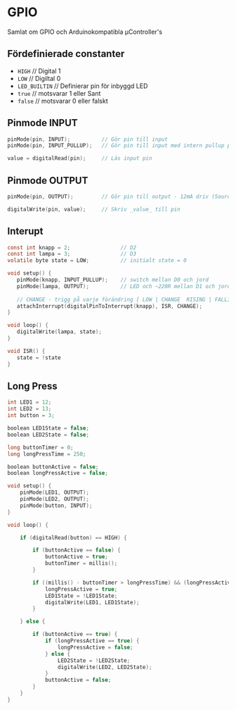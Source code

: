 # GPIO
Samlat om GPIO och Arduinokompatibla µController's

## Fördefinierade constanter
* ```HIGH```                  // Digital 1
* ```LOW```                   // Digiltal 0
* ```LED_BUILTIN```           // Definierar pin för inbyggd LED
* ```true```                  // motsvarar 1 eller Sant
* ```false```                 // motsvarar 0 eller falskt

## Pinmode INPUT
```c
pinMode(pin, INPUT);          // Gör pin till input
pinMode(pin, INPUT_PULLUP);   // Gör pin till input med intern pullup på 10k 

value = digitalRead(pin);     // Läs input pin
```

## Pinmode OUTPUT
```c
pinMode(pin, OUTPUT);         // Gör pin till output - 12mA driv (Source) ~20mA jord (Sink)

digitalWrite(pin, value);     // Skriv _value_ till pin
```

## Interupt
```c
const int knapp = 2;                // D2
const int lampa = 3;                // D3
volatile byte state = LOW;          // initialt state = 0

void setup() {
   pinMode(knapp, INPUT_PULLUP);    // switch mellan D0 och jord
   pinMode(lampa, OUTPUT);          // LED och ~220R mellan D1 och jord
   
   // CHANGE - trigg på varje förändring [ LOW | CHANGE  RISING | FALLING | HIGH ]
   attachInterrupt(digitalPinToInterrupt(knapp), ISR, CHANGE);
}

void loop() {
   digitalWrite(lampa, state);
}

void ISR() {
   state = !state
}
```

## Long Press
```c
int LED1 = 12;
int LED2 = 13;
int button = 3;

boolean LED1State = false;
boolean LED2State = false;

long buttonTimer = 0;
long longPressTime = 250;

boolean buttonActive = false;
boolean longPressActive = false;

void setup() {
	pinMode(LED1, OUTPUT);
	pinMode(LED2, OUTPUT);
	pinMode(button, INPUT);
}

void loop() {

	if (digitalRead(button) == HIGH) {

		if (buttonActive == false) {
			buttonActive = true;
			buttonTimer = millis();
		}

		if ((millis() - buttonTimer > longPressTime) && (longPressActive == false)) {
			longPressActive = true;
			LED1State = !LED1State;
			digitalWrite(LED1, LED1State);
		}

	} else {

		if (buttonActive == true) {
			if (longPressActive == true) {
				longPressActive = false;
			} else {
				LED2State = !LED2State;
				digitalWrite(LED2, LED2State);
			}
			buttonActive = false;
		}
	}
}
```
